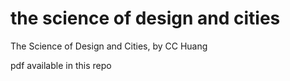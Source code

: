 # the science of design and cities

The Science of Design and Cities, by CC Huang

pdf available in this repo
